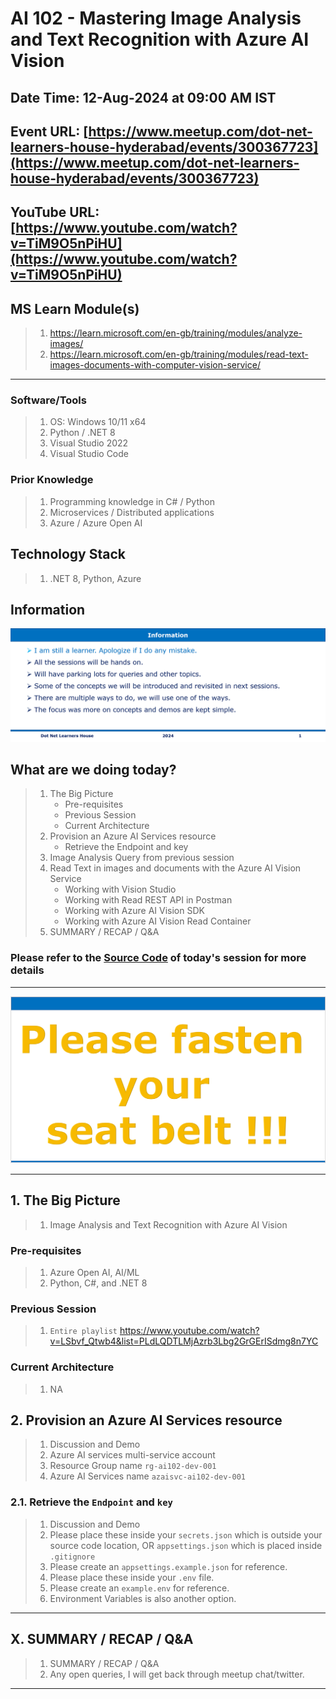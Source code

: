 # AI 102 - Mastering Image Analysis and Text Recognition with Azure AI Vision

## Date Time: 12-Aug-2024 at 09:00 AM IST

## Event URL: [https://www.meetup.com/dot-net-learners-house-hyderabad/events/300367723](https://www.meetup.com/dot-net-learners-house-hyderabad/events/300367723)

## YouTube URL: [https://www.youtube.com/watch?v=TiM9O5nPiHU](https://www.youtube.com/watch?v=TiM9O5nPiHU)

## MS Learn Module(s)

> 1. <https://learn.microsoft.com/en-gb/training/modules/analyze-images/>
> 1. <https://learn.microsoft.com/en-gb/training/modules/read-text-images-documents-with-computer-vision-service/>

---

### Software/Tools

> 1. OS: Windows 10/11 x64
> 1. Python / .NET 8
> 1. Visual Studio 2022
> 1. Visual Studio Code

### Prior Knowledge

> 1. Programming knowledge in C# / Python
> 1. Microservices / Distributed applications
> 1. Azure / Azure Open AI

## Technology Stack

> 1. .NET 8, Python, Azure

## Information

![Information | 100x100](../Documentation/Images/Information.PNG)

## What are we doing today?

> 1. The Big Picture
>    - Pre-requisites
>    - Previous Session
>    - Current Architecture
> 1. Provision an Azure AI Services resource
>    - Retrieve the Endpoint and key
> 1. Image Analysis Query from previous session
> 1. Read Text in images and documents with the Azure AI Vision Service
>    - Working with Vision Studio
>    - Working with Read REST API in Postman
>    - Working with Azure AI Vision SDK
>    - Working with Azure AI Vision Read Container
> 1. SUMMARY / RECAP / Q&A

### Please refer to the [**Source Code**](https://github.com/vishipayyallore/aiml-2024/tree/main/ai102demos) of today's session for more details

---

![Information | 100x100](../Documentation/Images/SeatBelt.PNG)

---

## 1. The Big Picture

> 1. Image Analysis and Text Recognition with Azure AI Vision

### Pre-requisites

> 1. Azure Open AI, AI/ML
> 1. Python, C#, and .NET 8

### Previous Session

> 1. `Entire playlist` <https://www.youtube.com/watch?v=LSbvf_Qtwb4&list=PLdLQDTLMjAzrb3Lbg2GrGErISdmg8n7YC>

### Current Architecture

> 1. NA

## 2. Provision an Azure AI Services resource

> 1. Discussion and Demo
> 1. Azure AI services multi-service account
> 1. Resource Group name `rg-ai102-dev-001`
> 1. Azure AI Services name `azaisvc-ai102-dev-001`

### 2.1. Retrieve the `Endpoint` and `key`

> 1. Discussion and Demo
> 1. Please place these inside your `secrets.json` which is outside your source code location, OR `appsettings.json` which is placed inside `.gitignore`
> 1. Please create an `appsettings.example.json` for reference.
> 1. Please place these inside your `.env` file.
> 1. Please create an `example.env` for reference.
> 1. Environment Variables is also another option.

---

## X. SUMMARY / RECAP / Q&A

> 1. SUMMARY / RECAP / Q&A
> 2. Any open queries, I will get back through meetup chat/twitter.

---
